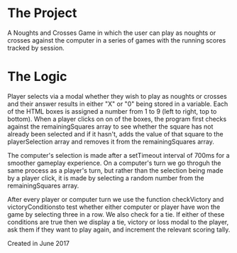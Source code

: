 # The Project

A Noughts and Crosses Game in which the user can play as noughts or crosses against the computer in a series of games with the running scores tracked by session.

# The Logic

Player selects via a modal whether they wish to play as noughts or crosses and their answer results in either "X" or "0" being stored in a variable. Each of the HTML boxes is assigned a number from 1 to 9 (left to right, top to bottom). When a player clicks on on of the boxes, the program first checks against the remainingSquares array to see whether the square has not already been selected and if it hasn't, adds the value of that square to the playerSelection array and removes it from the remainingSquares array.


The computer's selection is made after a setTimeout interval of 700ms for a smoother gameplay experience. On a computer's turn we go throguh the same process as a player's turn, but rather than the selection being made by a player click, it is made by selecting a random number from the remainingSquares array.

After every player or computer turn we use the function checkVictory and victoryConditionsto test whether either computer or player have won the game by selecting three in a row. We also check for a tie. If either of these conditions are true then we display a tie, victory or loss modal to the player, ask them if they want to play again, and increment the relevant scoring tally.

Created in June 2017